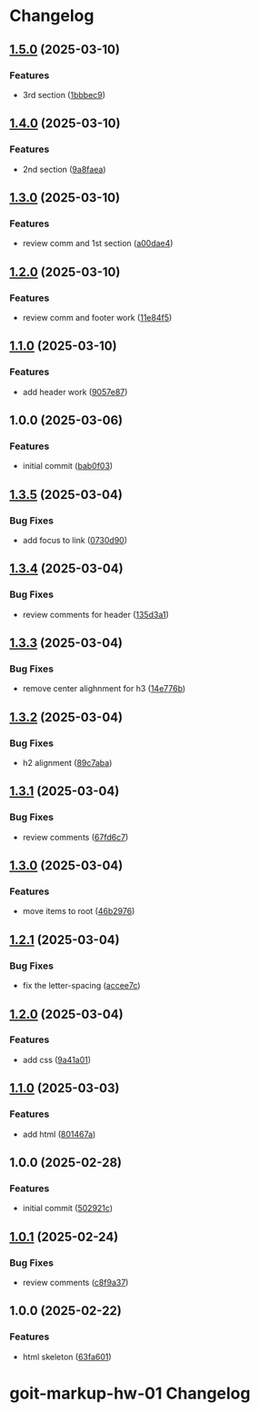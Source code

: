 # Changelog

## [1.5.0](https://gitlab.com/goit-uni/html-css-fls/goit-markup-hw-03/compare/1.4.0...1.5.0) (2025-03-10)

### Features

* 3rd section ([1bbbec9](https://gitlab.com/goit-uni/html-css-fls/goit-markup-hw-03/commit/1bbbec9bbae96ce2c25458f0ca7d584b6d387921))

## [1.4.0](https://gitlab.com/goit-uni/html-css-fls/goit-markup-hw-03/compare/1.3.0...1.4.0) (2025-03-10)

### Features

* 2nd section ([9a8faea](https://gitlab.com/goit-uni/html-css-fls/goit-markup-hw-03/commit/9a8faea800f5dacb2ee7268d160b553d73f545e0))

## [1.3.0](https://gitlab.com/goit-uni/html-css-fls/goit-markup-hw-03/compare/1.2.0...1.3.0) (2025-03-10)

### Features

* review comm and 1st section ([a00dae4](https://gitlab.com/goit-uni/html-css-fls/goit-markup-hw-03/commit/a00dae4b6bf03b446edf99a51c1c17160fd2932f))

## [1.2.0](https://gitlab.com/goit-uni/html-css-fls/goit-markup-hw-03/compare/1.1.0...1.2.0) (2025-03-10)

### Features

* review comm and footer work ([11e84f5](https://gitlab.com/goit-uni/html-css-fls/goit-markup-hw-03/commit/11e84f57c8a3e359124b119ea348a38db04f8482))

## [1.1.0](https://gitlab.com/goit-uni/html-css-fls/goit-markup-hw-03/compare/1.0.0...1.1.0) (2025-03-10)

### Features

* add header work ([9057e87](https://gitlab.com/goit-uni/html-css-fls/goit-markup-hw-03/commit/9057e87521dde7cec5b05ef69f64031924e987c7))

## 1.0.0 (2025-03-06)

### Features

* initial commit ([bab0f03](https://gitlab.com/goit-uni/html-css-fls/goit-markup-hw-03/commit/bab0f038a5231618025a4b59e730873d9171dd19))

## [1.3.5](https://gitlab.com/goit-uni/html-css-fls/goit-markup-hw-02/compare/1.3.4...1.3.5) (2025-03-04)

### Bug Fixes

* add focus to link ([0730d90](https://gitlab.com/goit-uni/html-css-fls/goit-markup-hw-02/commit/0730d90124158f31f349a3cd74b431a53873bb19))

## [1.3.4](https://gitlab.com/goit-uni/html-css-fls/goit-markup-hw-02/compare/1.3.3...1.3.4) (2025-03-04)

### Bug Fixes

* review comments for header ([135d3a1](https://gitlab.com/goit-uni/html-css-fls/goit-markup-hw-02/commit/135d3a1e32d57768fc2ecb57876d4ab0422698c3))

## [1.3.3](https://gitlab.com/goit-uni/html-css-fls/goit-markup-hw-02/compare/1.3.2...1.3.3) (2025-03-04)

### Bug Fixes

* remove center alighnment for h3 ([14e776b](https://gitlab.com/goit-uni/html-css-fls/goit-markup-hw-02/commit/14e776b04ca5c812c1bd217f3c0c2ca2007e14dd))

## [1.3.2](https://gitlab.com/goit-uni/html-css-fls/goit-markup-hw-02/compare/1.3.1...1.3.2) (2025-03-04)

### Bug Fixes

* h2 alignment ([89c7aba](https://gitlab.com/goit-uni/html-css-fls/goit-markup-hw-02/commit/89c7aba64442d6da65c08cb82e6c29fe011542b6))

## [1.3.1](https://gitlab.com/goit-uni/html-css-fls/goit-markup-hw-02/compare/1.3.0...1.3.1) (2025-03-04)

### Bug Fixes

* review comments ([67fd6c7](https://gitlab.com/goit-uni/html-css-fls/goit-markup-hw-02/commit/67fd6c726996f73b36aaeb85dcc7f4914d96f5e0))

## [1.3.0](https://gitlab.com/goit-uni/html-css-fls/goit-markup-hw-02/compare/1.2.1...1.3.0) (2025-03-04)

### Features

* move items to root ([46b2976](https://gitlab.com/goit-uni/html-css-fls/goit-markup-hw-02/commit/46b29765e3ba64e66087be286c84c6ba3a7d89a7))

## [1.2.1](https://gitlab.com/goit-uni/html-css-fls/goit-markup-hw-02/compare/1.2.0...1.2.1) (2025-03-04)

### Bug Fixes

* fix the letter-spacing ([accee7c](https://gitlab.com/goit-uni/html-css-fls/goit-markup-hw-02/commit/accee7cce38f95ecc4aa2214f3ff29ed3b632911))

## [1.2.0](https://gitlab.com/goit-uni/html-css-fls/goit-markup-hw-02/compare/1.1.0...1.2.0) (2025-03-04)

### Features

* add css ([9a41a01](https://gitlab.com/goit-uni/html-css-fls/goit-markup-hw-02/commit/9a41a01f3f31e6105c1819834e9af206986be60d))

## [1.1.0](https://gitlab.com/goit-uni/html-css-fls/goit-markup-hw-02/compare/1.0.0...1.1.0) (2025-03-03)

### Features

* add html ([801467a](https://gitlab.com/goit-uni/html-css-fls/goit-markup-hw-02/commit/801467a59268dc5ef2bbdebe1c215abcbbac8ce1))

## 1.0.0 (2025-02-28)

### Features

* initial commit ([502921c](https://gitlab.com/goit-uni/html-css-fls/goit-markup-hw-02/commit/502921cd7959bd26e77de318c039e4dbde68e4be))

## [1.0.1](https://gitlab.com/goit-uni/html-css-fls/goit-markup-hw-01/compare/1.0.0...1.0.1) (2025-02-24)

### Bug Fixes

* review comments ([c8f9a37](https://gitlab.com/goit-uni/html-css-fls/goit-markup-hw-01/commit/c8f9a37ef9f796cfbb23afd0649b5ebce29d9370))

## 1.0.0 (2025-02-22)

### Features

* html skeleton ([63fa601](https://gitlab.com/goit-uni/html-css-fls/goit-markup-hw-01/commit/63fa60172968fd8202ad186455b4e7f3d2df5420))

# goit-markup-hw-01 Changelog
